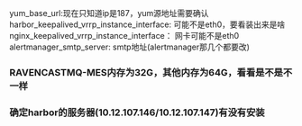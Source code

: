 yum_base_url:现在只知道ip是187，yum源地址需要确认
harbor_keepalived_vrrp_instance_interface: 可能不是eth0，要看装出来是啥
nginx_keepalived_vrrp_instance_interface： 网卡可能不是eth0
alertmanager_smtp_server: smtp地址(alertmanager那几个都要改)

### RAVENCASTMQ-MES内存为32G，其他内存为64G，看看是不是不一样

### 确定harbor的服务器(10.12.107.146/10.12.107.147)有没有安装